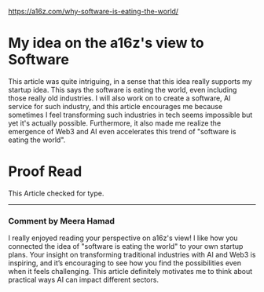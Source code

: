 https://a16z.com/why-software-is-eating-the-world/

# My idea on the a16z's view to Software

This article was quite intriguing, in a sense that this idea really supports my startup idea. This says the software is eating the world, even including those really old industries. I will also work on to create a software, AI service for such industry, and this article encourages me because sometimes I feel transforming such industries in tech seems impossible but yet it's actually possible. Furthermore, it also made me realize the emergence of Web3 and AI even accelerates this trend of "software is eating the world".

# Proof Read

This Article checked for type.




---

### Comment by Meera Hamad

I really enjoyed reading your perspective on a16z's view! I like how you connected the idea of "software is eating the world" to your own startup plans. Your insight on transforming traditional industries with AI and Web3 is inspiring, and it’s encouraging to see how you find the possibilities even when it feels challenging. This article definitely motivates me to think about practical ways AI can impact different sectors.

